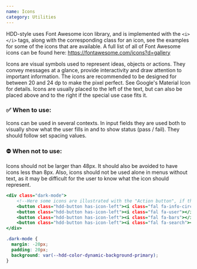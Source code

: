 ```yaml
---
name: Icons
category: Utilities
---
```


HDD-style uses Font Awesome icon library, and is implemented with the `<i> </i>` tags, along with the corresponding class for an icon, see the examples for some of the icons that are available. A full list of all of Font Awesome icons can be found here: https://fontawesome.com/icons?d=gallery

<!--
Erstatt når SVG blir tatt i bruk

In the internal design system SVG files from Streamline light must be used.
-->

Icons are visual symbols used to represent ideas, objects or actions. They convey messages at a glance, provide interactivity and draw attention to important information. The icons are recommended to be designed for between 20 and 24 dp to make the pixel perfect. See Google's Material Icon for details. Icons are usually placed to the left of the text, but can also be placed above and to the right if the special use case fits it.

### ✅ When to use:

Icons can be used in several contexts. In input fields they are used both to visually show what the user fills in and to show status (pass / fail). They should follow set spacing values.

### ⛔ When not to use:

Icons should not be larger than 48px. It should also be avoided to have icons less than 8px. Also, icons should not be used alone in menus without text, as it may be difficult for the user to know what the icon should represent.

```icons.html
<div class="dark-mode">
    <!--Here some icons are illustrated with the "Action button", if there is no need for text, use the "Icon button".-->
    <button class="hdd-button has-icon-left"><i class="fal fa-info-circle"></i> Info Icon</button>
    <button class="hdd-button has-icon-left"><i class="fal fa-user"></i> User Icon</button>
    <button class="hdd-button has-icon-left"><i class="fal fa-bars"></i> Menubar Icon</button>
    <button class="hdd-button has-icon-left"><i class="fal fa-search"></i> Search Icon</button>
</div>
```

```icons.css hidden
.dark-mode {
  margin: -20px;
  padding: 20px;
  background: var(--hdd-color-dynamic-background-primary);
}
```
